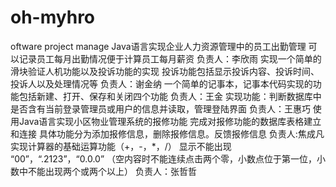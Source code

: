 # oh-myhro
oftware project manage
Java语言实现企业人力资源管理中的员工出勤管理
可以记录员工每月出勤情况便于计算员工每月薪资
负责人：李欣雨
实现一个简单的滑块验证人机功能以及投诉功能的实现
投诉功能包括显示投诉内容、投诉时间、投诉人以及处理情况等
负责人：谢金纳
一个简单的记事本，记事本代码实现的功能包括新建、打开、保存和关闭四个功能
负责人：王金
实现功能：判断数据库中是否含有当前登录管理员或用户的信息并读取，管理登陆界面 
负责人：王惠巧
使用Java语言实现小区物业管理系统的报修功能
完成对报修功能的数据库表格建立和连接
具体功能分为添加报修信息，删除报修信息。反馈报修信息
负责人:焦成凡
实现计算器的基础运算功能（+，-，*，/） 
显示不能出现 “00”，“.2123”，“0.0.0” 
（空内容时不能连续点击两个零，小数点位于第一位，小数中不能出现两个或两个以上）
负责人：张哲哲